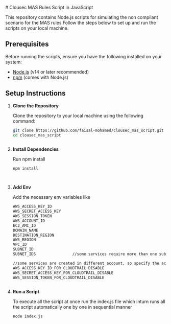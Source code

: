 
﻿# Clousec MAS Rules Script in JavaScript

This repository contains Node.js scripts for simulating the non compilant scenario for the MAS rules Follow the steps below to set up and run the scripts on your local machine.

## Prerequisites

Before running the scripts, ensure you have the following installed on your system:

- [Node.js](https://nodejs.org/) (v14 or later recommended)
- [npm](https://www.npmjs.com/) (comes with Node.js)

## Setup Instructions

1. **Clone the Repository**

   Clone the repository to your local machine using the following command:

   ```bash
   git clone https://github.com/faisal-mohamed/clousec_mas_script.git
   cd clousec_mas_script



2. **Install Dependencies**

   Run npm install

   ```bash
   npm install




3. **Add Env**

   Add the necessary env variables like
   ```bash
   AWS_ACCESS_KEY_ID
   AWS_SECRET_ACCESS_KEY
   AWS_SESSION_TOKEN
   AWS_ACCOUNT_ID
   EC2_AMI_ID
   DOMAIN_NAME
   DESTINATION_REGION
   AWS_REGION
   VPC_ID
   SUBNET_ID
   SUBNET_IDS                //some services require more than one subet for high Availability

   //some services are created in different account, so specify the access key id of those
   AWS_ACCESS_KEY_ID_FOR_CLOUDTRAIL_DISABLE
   AWS_SECRET_ACCESS_KEY_FOR_CLOUDTRAIL_DISABLE
   AWS_SESSION_TOKEN_FOR_CLOUDTRAIL_DISABLE



5. **Run a Script**

   To execute all the script at once run the index.js file which inturn runs all the script automatically one by one in sequential manner

   ```bash
   node index.js



